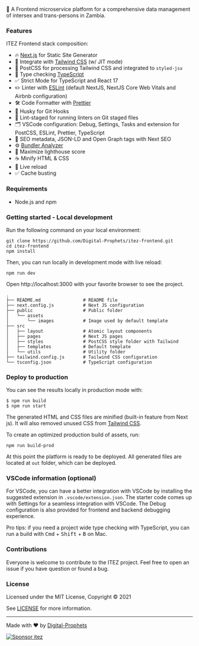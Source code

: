 🚀 A Frontend microservice platform for a comprehensive data management of intersex and trans-persons in Zambia.

### Features

ITEZ Frontend stack composition:

- 🔥 [Next.js](https://nextjs.org) for Static Site Generator
- 🎨 Integrate with [Tailwind CSS](https://tailwindcss.com) (w/ JIT mode)
- 💅 PostCSS for processing Tailwind CSS and integrated to `styled-jsx`
- 🎉 Type checking [TypeScript](https://www.typescriptlang.org)
- ✅ Strict Mode for TypeScript and React 17
- ✏️ Linter with [ESLint](https://eslint.org) (default NextJS, NextJS Core Web Vitals and Airbnb configuration)
- 🛠 Code Formatter with [Prettier](https://prettier.io)
- 🦊 Husky for Git Hooks
- 🚫 Lint-staged for running linters on Git staged files
- 🗂 VSCode configuration: Debug, Settings, Tasks and extension for PostCSS, ESLint, Prettier, TypeScript
- 🤖 SEO metadata, JSON-LD and Open Graph tags with Next SEO
- ⚙️ [Bundler Analyzer](https://www.npmjs.com/package/@next/bundle-analyzer)
- 💯 Maximize lighthouse score
- ☕ Minify HTML & CSS
- 💨 Live reload
- ✅ Cache busting

### Requirements

- Node.js and npm

### Getting started - Local development

Run the following command on your local environment:

```
git clone https://github.com/Digital-Prophets/itez-frontend.git
cd itez-frontend
npm install
```

Then, you can run locally in development mode with live reload:

```
npm run dev
```

Open http://localhost:3000 with your favorite browser to see the project.

```
.
├── README.md                # README file
├── next.config.js           # Next JS configuration
├── public                   # Public folder
│   └── assets
│       └── images           # Image used by default template
├── src
│   ├── layout               # Atomic layout components
│   ├── pages                # Next JS pages
│   ├── styles               # PostCSS style folder with Tailwind
│   ├── templates            # Default template
│   └── utils                # Utility folder
├── tailwind.config.js       # Tailwind CSS configuration
└── tsconfig.json            # TypeScript configuration
```

### Deploy to production

You can see the results locally in production mode with:

```
$ npm run build
$ npm run start
```

The generated HTML and CSS files are minified (built-in feature from Next js). It will also removed unused CSS from [Tailwind CSS](https://tailwindcss.com).

To create an optimized production build of assets, run:

```
npm run build-prod
```

At this point the platform is ready to be deployed. All generated files are located at `out` folder, which can be deployed.
### VSCode information (optional)

For VSCode, you can have a better integration with VSCode by installing the suggested extension in `.vscode/extension.json`. The starter code comes up with Settings for a seamless integration with VSCode. The Debug configuration is also provided for frontend and backend debugging experience.

Pro tips: if you need a project wide type checking with TypeScript, you can run a build with <kbd>Cmd</kbd> + <kbd>Shift</kbd> + <kbd>B</kbd> on Mac.

### Contributions

Everyone is welcome to contribute to the ITEZ project. Feel free to open an issue if you have question or found a bug.

### License

Licensed under the MIT License, Copyright © 2021

See [LICENSE](LICENSE) for more information.

---

Made with ♥ by [Digital-Prophets](https://digitpro.com)

[![Sponsor itez](https://cdn.buymeacoffee.com/buttons/default-red.png)](https://www.buymeacoffee.com/Digital-Prophets)
